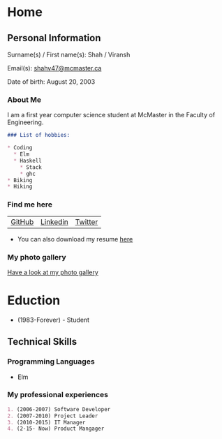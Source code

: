 # Home

<script src="https://kit.fontawesome.com/6d173168d3.js" crossorigin="anonymous"></script>

## Personal Information
Surname(s) / First name(s): Shah / Viransh

Email(s): [shahv47@mcmaster.ca](mailto:shahv47@mcmaster.ca)

Date of birth: August 20, 2003

### About Me

I am a first year computer science student at McMaster in the Faculty of Engineering.



```markdown
### List of hobbies:

* Coding
  * Elm
  * Haskell
    * Stack
    * ghc
* Biking
* Hiking
```

### Find me here

<table>
    <tr>
        <td>
            <a href="https://github.com/yourname" target="blank"><i class="fab fa-github fa-lg"></i> GitHub</a>
        </td>
        <td>
            <a href="https://linkedin.com/youraccount" target="blank"><i class="fab fa-linkedin fa-lg"></i> Linkedin</a>
        </td>
        <td>
            <a href="https://twitter.com/youraccount" target="blank"><i class="fab fa-twitter-square fa-lg"></i> Twitter</a>
        </td>
    </tr>
</table>

* <i class="fas fa-file fa-lg"></i> You can also download my resume [here](cv.pdf)

### My photo gallery

[Have a look at my photo gallery](/photo.md)

# Eduction

* (1983-Forever) - Student 

## Technical Skills

### Programming Languages

* Elm

### My professional experiences

```markdown
1. (2006-2007) Software Developer
2. (2007-2010) Project Leader
3. (2010-2015) IT Manager
4. (2-15- Now) Product Mangager
```
